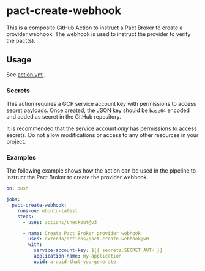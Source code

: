 # pact-create-webhook

This is a composite GitHub Action to instruct a Pact Broker to create a provider webhook.
The webhook is used to instruct the provider to verify the pact(s).

## Usage

See [action.yml](action.yml).

### Secrets

This action requires a GCP service account key with permissions to access secret payloads.
Once created, the JSON key should be `base64` encoded and added as secret in the GitHub repository.

It is recommended that the service account _only_ has permissions to access secrets. Do not allow modifications or
access to any other resources in your project.

### Examples

The following example shows how the action can be used in the pipeline to instruct the Pact Broker
to create the provider webhook.

```yaml
on: push

jobs:
  pact-create-webhook:
    runs-on: ubuntu-latest
    steps:
      - uses: actions/checkout@v3

      - name: Create Pact Broker provider webhook
        uses: extenda/actions/pact-create-webhook@v0
        with:
          service-account-key: ${{ secrets.SECRET_AUTH }}
          application-name: my-application
          uuid: a-uuid-that-you-generate
```
